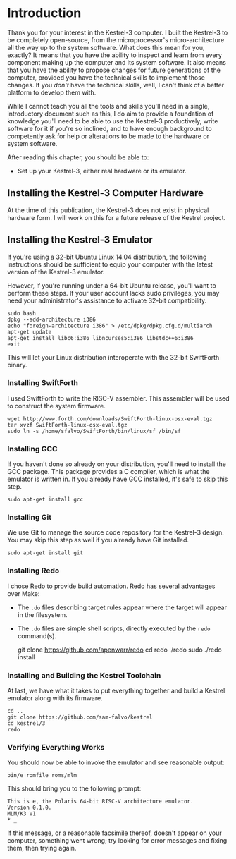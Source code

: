 # Introduction

Thank you for your interest in the Kestrel-3 computer.  I built the Kestrel-3 to be completely open-source, from the microprocessor's micro-architecture all the way up to the system software.  What does this mean for you, exactly?  It means that you have the ability to inspect and learn from every component making up the computer and its system software.  It also means that you have the ability to propose changes for future generations of the computer, provided you have the technical skills to implement those changes.  If you *don't* have the technical skills, well, I can't think of a better platform to develop them with.

While I cannot teach you all the tools and skills you'll need in a single, introductory document such as this, I do aim to provide a foundation of knowledge you'll need to be able to use the Kestrel-3 productively, write software for it if you're so inclined, and to have enough background to competently ask for help or alterations to be made to the hardware or system software.

After reading this chapter, you should be able to:

- Set up your Kestrel-3, either real hardware or its emulator.


## Installing the Kestrel-3 Computer Hardware

At the time of this publication, the Kestrel-3 does not exist in physical hardware form.  I will work on this for a future release of the Kestrel project.

## Installing the Kestrel-3 Emulator

If you're using a 32-bit Ubuntu Linux 14.04 distribution, the following instructions should be sufficient to equip your computer with the latest version of the Kestrel-3 emulator.

However, if you're running under a 64-bit Ubuntu release, you'll want to perform these steps.  If your user account lacks sudo privileges, you may need your administrator's assistance to activate 32-bit compatibility.

    sudo bash
    dpkg --add-architecture i386
    echo "foreign-architecture i386" > /etc/dpkg/dpkg.cfg.d/multiarch
    apt-get update
    apt-get install libc6:i386 libncurses5:i386 libstdc++6:i386
    exit

This will let your Linux distribution interoperate with the 32-bit SwiftForth binary.

### Installing SwiftForth

I used SwiftForth to write the RISC-V assembler.  This assembler will be used to construct the system firmware.

    wget http://www.forth.com/downloads/SwiftForth-linux-osx-eval.tgz
    tar xvzf SwiftForth-linux-osx-eval.tgz
    sudo ln -s /home/sfalvo/SwiftForth/bin/linux/sf /bin/sf

### Installing GCC

If you haven't done so already on your distribution, you'll need to install the GCC package.  This package provides a C compiler, which is what the emulator is written in.  If you already have GCC installed, it's safe to skip this step.

    sudo apt-get install gcc

### Installing Git

We use Git to manage the source code repository for the Kestrel-3 design.  You may skip this step as well if you already have Git installed.

    sudo apt-get install git

### Installing Redo

I chose Redo to provide build automation.  Redo has several advantages over Make:

* The `.do` files describing target rules appear where the target will appear in the filesystem.
* The `.do` files are simple shell scripts, directly executed by the `redo` command(s).

    git clone https://github.com/apenwarr/redo
    cd redo
    ./redo
    sudo ./redo install

### Installing and Building the Kestrel Toolchain

At last, we have what it takes to put everything together and build a Kestrel emulator along with its firmware.

    cd ..
    git clone https://github.com/sam-falvo/kestrel
    cd kestrel/3
    redo

### Verifying Everything Works

You should now be able to invoke the emulator and see reasonable output:

    bin/e romfile roms/mlm

This should bring you to the following prompt:

    This is e, the Polaris 64-bit RISC-V architecture emulator.
    Version 0.1.0.
    MLM/K3 V1
    * _

If this message, or a reasonable facsimile thereof, doesn't appear on your computer, something went wrong; try looking for error messages and fixing them, then trying again.

